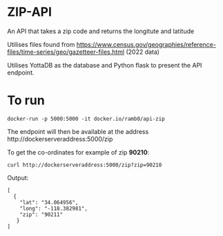 # ZIP-API

An API that takes a zip  code and returns the longitute and latitude

Utilises files found from https://www.census.gov/geographies/reference-files/time-series/geo/gazetteer-files.html (2022 data)

Utilises YottaDB as the database and Python flask to present the API endpoint.

# To run

    docker-run -p 5000:5000 -it docker.io/ramb0/api-zip
    

The endpoint will then be available at the address http://dockerserveraddress:5000/zip

To get the co-ordinates for example of zip **90210**:

    curl http://dockerserveraddress:5000/zip?zip=90210
    
    
Output:

    [
      {
        "lat": "34.064956",
        "long": "-118.382981",
        "zip": "90211"
       }
    ]

